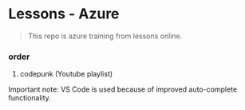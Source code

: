 # Lessons - Azure

> This repo is azure training from lessons online.

### order

1. codepunk (Youtube playlist)

Important note: VS Code is used because of improved auto-complete functionality.